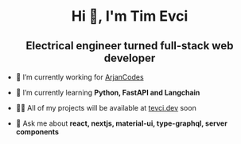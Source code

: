 <h1 align="center">Hi 👋, I'm Tim Evci</h1>
<h2 align="center">Electrical engineer turned full-stack web developer</h2>



- 🔭 I’m currently working for [ArjanCodes](https://arjan.codes)

- 🌱 I’m currently learning **Python, FastAPI and Langchain**

- 👨‍💻 All of my projects will be available at [tevci.dev](https://tevci.dev) soon

- 💬 Ask me about **react, nextjs, material-ui, type-graphql, server components**
